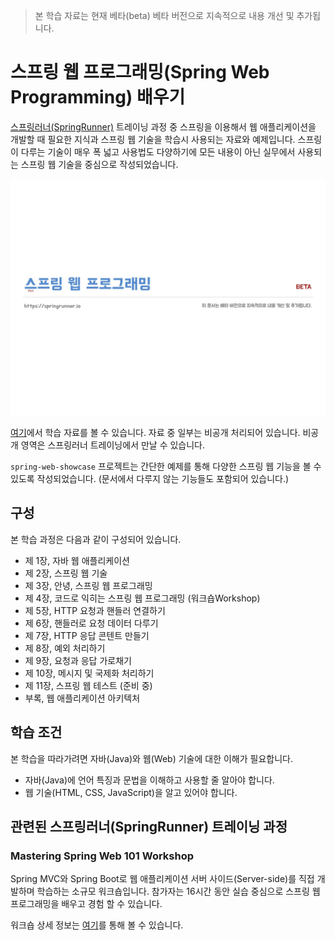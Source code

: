 > 본 학습 자료는 현재 베타(beta) 베타 버전으로 지속적으로 내용 개선 및 추가됩니다.

# 스프링 웹 프로그래밍(Spring Web Programming) 배우기
[스프링러너(SpringRunner)](https://springrunner.io) 트레이닝 과정 중 스프링을 이용해서 웹 애플리케이션을 개발할 때 필요한 지식과 스프링 웹 기술을 학습시 사용되는 자료와 예제입니다. 스프링이 다루는 기술이 매우 폭 넓고 사용법도 다양하기에 모든 내용이 아닌 실무에서 사용되는 스프링 웹 기술을 중심으로 작성되었습니다.

<p align="center">
  <img width="640px" src=".README/spring-web-programming.jpg">
</p>

[여기](https://drive.google.com/open?id=15wK2sZm0XaWiRsnsZV7nrJd7rTHQiRQk)에서 학습 자료를 볼 수 있습니다. 자료 중 일부는 비공개 처리되어 있습니다. 비공개 영역은 스프링러너 트레이닝에서 만날 수 있습니다.

`spring-web-showcase` 프로젝트는 간단한 예제를 통해 다양한 스프링 웹 기능을 볼 수 있도록 작성되었습니다. (문서에서 다루지 않는 기능들도 포함되어 있습니다.)

## 구성
본 학습 과정은 다음과 같이 구성되어 있습니다.

* 제 1장, 자바 웹 애플리케이션
* 제 2장, 스프링 웹 기술
* 제 3장, 안녕, 스프링 웹 프로그래밍
* 제 4장, 코드로 익히는 스프링 웹 프로그래밍 (워크숍Workshop)
* 제 5장, HTTP 요청과 핸들러 연결하기
* 제 6장, 핸들러로 요청 데이터 다루기
* 제 7장, HTTP 응답 콘텐트 만들기
* 제 8장, 예외 처리하기
* 제 9장, 요청과 응답 가로채기
* 제 10장, 메시지 및 국제화 처리하기
* 제 11장, 스프링 웹 테스트 (준비 중)
* 부록, 웹 애플리케이션 아키텍처

## 학습 조건
본 학습을 따라가려면 자바(Java)와 웹(Web) 기술에 대한 이해가 필요합니다.

* 자바(Java)에 언어 특징과 문법을 이해하고 사용할 줄 알아야 합니다.
* 웹 기술(HTML, CSS, JavaScript)을 알고 있어야 합니다.

## 관련된 스프링러너(SpringRunner) 트레이닝 과정

### Mastering Spring Web 101 Workshop

Spring MVC와 Spring Boot로 웹 애플리케이션 서버 사이드(Server-side)를 직접 개발하며 학습하는 소규모 워크숍입니다. 참가자는 16시간 동안 실습 중심으로 스프링 웹 프로그래밍을 배우고 경험 할 수 있습니다.

워크숍 상세 정보는 [여기](https://springrunner.io/training/mastering-spring-web-101-workshop/)를 통해 볼 수 있습니다.